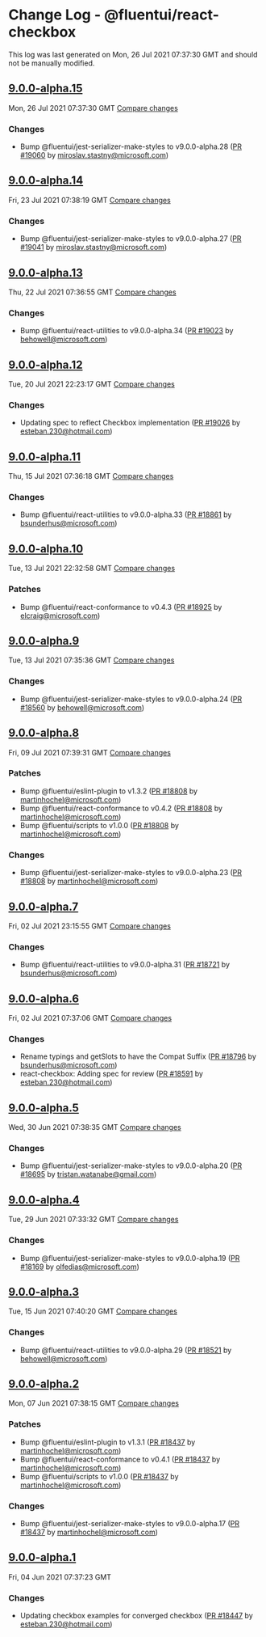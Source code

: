 # Change Log - @fluentui/react-checkbox

This log was last generated on Mon, 26 Jul 2021 07:37:30 GMT and should not be manually modified.

<!-- Start content -->

## [9.0.0-alpha.15](https://github.com/microsoft/fluentui/tree/@fluentui/react-checkbox_v9.0.0-alpha.15)

Mon, 26 Jul 2021 07:37:30 GMT 
[Compare changes](https://github.com/microsoft/fluentui/compare/@fluentui/react-checkbox_v9.0.0-alpha.14..@fluentui/react-checkbox_v9.0.0-alpha.15)

### Changes

- Bump @fluentui/jest-serializer-make-styles to v9.0.0-alpha.28 ([PR #19060](https://github.com/microsoft/fluentui/pull/19060) by miroslav.stastny@microsoft.com)

## [9.0.0-alpha.14](https://github.com/microsoft/fluentui/tree/@fluentui/react-checkbox_v9.0.0-alpha.14)

Fri, 23 Jul 2021 07:38:19 GMT 
[Compare changes](https://github.com/microsoft/fluentui/compare/@fluentui/react-checkbox_v9.0.0-alpha.13..@fluentui/react-checkbox_v9.0.0-alpha.14)

### Changes

- Bump @fluentui/jest-serializer-make-styles to v9.0.0-alpha.27 ([PR #19041](https://github.com/microsoft/fluentui/pull/19041) by miroslav.stastny@microsoft.com)

## [9.0.0-alpha.13](https://github.com/microsoft/fluentui/tree/@fluentui/react-checkbox_v9.0.0-alpha.13)

Thu, 22 Jul 2021 07:36:55 GMT 
[Compare changes](https://github.com/microsoft/fluentui/compare/@fluentui/react-checkbox_v9.0.0-alpha.12..@fluentui/react-checkbox_v9.0.0-alpha.13)

### Changes

- Bump @fluentui/react-utilities to v9.0.0-alpha.34 ([PR #19023](https://github.com/microsoft/fluentui/pull/19023) by behowell@microsoft.com)

## [9.0.0-alpha.12](https://github.com/microsoft/fluentui/tree/@fluentui/react-checkbox_v9.0.0-alpha.12)

Tue, 20 Jul 2021 22:23:17 GMT 
[Compare changes](https://github.com/microsoft/fluentui/compare/@fluentui/react-checkbox_v9.0.0-alpha.11..@fluentui/react-checkbox_v9.0.0-alpha.12)

### Changes

- Updating spec to reflect Checkbox implementation ([PR #19026](https://github.com/microsoft/fluentui/pull/19026) by esteban.230@hotmail.com)

## [9.0.0-alpha.11](https://github.com/microsoft/fluentui/tree/@fluentui/react-checkbox_v9.0.0-alpha.11)

Thu, 15 Jul 2021 07:36:18 GMT 
[Compare changes](https://github.com/microsoft/fluentui/compare/@fluentui/react-checkbox_v9.0.0-alpha.10..@fluentui/react-checkbox_v9.0.0-alpha.11)

### Changes

- Bump @fluentui/react-utilities to v9.0.0-alpha.33 ([PR #18861](https://github.com/microsoft/fluentui/pull/18861) by bsunderhus@microsoft.com)

## [9.0.0-alpha.10](https://github.com/microsoft/fluentui/tree/@fluentui/react-checkbox_v9.0.0-alpha.10)

Tue, 13 Jul 2021 22:32:58 GMT 
[Compare changes](https://github.com/microsoft/fluentui/compare/@fluentui/react-checkbox_v9.0.0-alpha.9..@fluentui/react-checkbox_v9.0.0-alpha.10)

### Patches

- Bump @fluentui/react-conformance to v0.4.3 ([PR #18925](https://github.com/microsoft/fluentui/pull/18925) by elcraig@microsoft.com)

## [9.0.0-alpha.9](https://github.com/microsoft/fluentui/tree/@fluentui/react-checkbox_v9.0.0-alpha.9)

Tue, 13 Jul 2021 07:35:36 GMT 
[Compare changes](https://github.com/microsoft/fluentui/compare/@fluentui/react-checkbox_v9.0.0-alpha.8..@fluentui/react-checkbox_v9.0.0-alpha.9)

### Changes

- Bump @fluentui/jest-serializer-make-styles to v9.0.0-alpha.24 ([PR #18560](https://github.com/microsoft/fluentui/pull/18560) by behowell@microsoft.com)

## [9.0.0-alpha.8](https://github.com/microsoft/fluentui/tree/@fluentui/react-checkbox_v9.0.0-alpha.8)

Fri, 09 Jul 2021 07:39:31 GMT 
[Compare changes](https://github.com/microsoft/fluentui/compare/@fluentui/react-checkbox_v9.0.0-alpha.7..@fluentui/react-checkbox_v9.0.0-alpha.8)

### Patches

- Bump @fluentui/eslint-plugin to v1.3.2 ([PR #18808](https://github.com/microsoft/fluentui/pull/18808) by martinhochel@microsoft.com)
- Bump @fluentui/react-conformance to v0.4.2 ([PR #18808](https://github.com/microsoft/fluentui/pull/18808) by martinhochel@microsoft.com)
- Bump @fluentui/scripts to v1.0.0 ([PR #18808](https://github.com/microsoft/fluentui/pull/18808) by martinhochel@microsoft.com)

### Changes

- Bump @fluentui/jest-serializer-make-styles to v9.0.0-alpha.23 ([PR #18808](https://github.com/microsoft/fluentui/pull/18808) by martinhochel@microsoft.com)

## [9.0.0-alpha.7](https://github.com/microsoft/fluentui/tree/@fluentui/react-checkbox_v9.0.0-alpha.7)

Fri, 02 Jul 2021 23:15:55 GMT 
[Compare changes](https://github.com/microsoft/fluentui/compare/@fluentui/react-checkbox_v9.0.0-alpha.6..@fluentui/react-checkbox_v9.0.0-alpha.7)

### Changes

- Bump @fluentui/react-utilities to v9.0.0-alpha.31 ([PR #18721](https://github.com/microsoft/fluentui/pull/18721) by bsunderhus@microsoft.com)

## [9.0.0-alpha.6](https://github.com/microsoft/fluentui/tree/@fluentui/react-checkbox_v9.0.0-alpha.6)

Fri, 02 Jul 2021 07:37:06 GMT 
[Compare changes](https://github.com/microsoft/fluentui/compare/@fluentui/react-checkbox_v9.0.0-alpha.5..@fluentui/react-checkbox_v9.0.0-alpha.6)

### Changes

- Rename typings and getSlots to have the Compat Suffix ([PR #18796](https://github.com/microsoft/fluentui/pull/18796) by bsunderhus@microsoft.com)
- react-checkbox: Adding spec for review ([PR #18591](https://github.com/microsoft/fluentui/pull/18591) by esteban.230@hotmail.com)

## [9.0.0-alpha.5](https://github.com/microsoft/fluentui/tree/@fluentui/react-checkbox_v9.0.0-alpha.5)

Wed, 30 Jun 2021 07:38:35 GMT 
[Compare changes](https://github.com/microsoft/fluentui/compare/@fluentui/react-checkbox_v9.0.0-alpha.4..@fluentui/react-checkbox_v9.0.0-alpha.5)

### Changes

- Bump @fluentui/jest-serializer-make-styles to v9.0.0-alpha.20 ([PR #18695](https://github.com/microsoft/fluentui/pull/18695) by tristan.watanabe@gmail.com)

## [9.0.0-alpha.4](https://github.com/microsoft/fluentui/tree/@fluentui/react-checkbox_v9.0.0-alpha.4)

Tue, 29 Jun 2021 07:33:32 GMT 
[Compare changes](https://github.com/microsoft/fluentui/compare/@fluentui/react-checkbox_v9.0.0-alpha.3..@fluentui/react-checkbox_v9.0.0-alpha.4)

### Changes

- Bump @fluentui/jest-serializer-make-styles to v9.0.0-alpha.19 ([PR #18169](https://github.com/microsoft/fluentui/pull/18169) by olfedias@microsoft.com)

## [9.0.0-alpha.3](https://github.com/microsoft/fluentui/tree/@fluentui/react-checkbox_v9.0.0-alpha.3)

Tue, 15 Jun 2021 07:40:20 GMT 
[Compare changes](https://github.com/microsoft/fluentui/compare/@fluentui/react-checkbox_v9.0.0-alpha.2..@fluentui/react-checkbox_v9.0.0-alpha.3)

### Changes

- Bump @fluentui/react-utilities to v9.0.0-alpha.29 ([PR #18521](https://github.com/microsoft/fluentui/pull/18521) by behowell@microsoft.com)

## [9.0.0-alpha.2](https://github.com/microsoft/fluentui/tree/@fluentui/react-checkbox_v9.0.0-alpha.2)

Mon, 07 Jun 2021 07:38:15 GMT 
[Compare changes](https://github.com/microsoft/fluentui/compare/@fluentui/react-checkbox_v9.0.0-alpha.1..@fluentui/react-checkbox_v9.0.0-alpha.2)

### Patches

- Bump @fluentui/eslint-plugin to v1.3.1 ([PR #18437](https://github.com/microsoft/fluentui/pull/18437) by martinhochel@microsoft.com)
- Bump @fluentui/react-conformance to v0.4.1 ([PR #18437](https://github.com/microsoft/fluentui/pull/18437) by martinhochel@microsoft.com)
- Bump @fluentui/scripts to v1.0.0 ([PR #18437](https://github.com/microsoft/fluentui/pull/18437) by martinhochel@microsoft.com)

### Changes

- Bump @fluentui/jest-serializer-make-styles to v9.0.0-alpha.17 ([PR #18437](https://github.com/microsoft/fluentui/pull/18437) by martinhochel@microsoft.com)

## [9.0.0-alpha.1](https://github.com/microsoft/fluentui/tree/@fluentui/react-checkbox_v9.0.0-alpha.1)

Fri, 04 Jun 2021 07:37:23 GMT

### Changes

- Updating checkbox examples for converged checkbox ([PR #18447](https://github.com/microsoft/fluentui/pull/18447) by esteban.230@hotmail.com)

